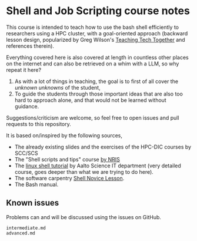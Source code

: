 # Shell and Job Scripting course notes

This course is intended to teach 
how to use the bash shell efficiently
to researchers using a HPC cluster,
with a goal-oriented approach
(backward lesson design,
popularized by Greg Wilson's 
[Teaching Tech Together](https://teachtogether.tech/en/)
and references therein).

Everything covered here
is also covered at length 
in countless other places on the internet
and can also be retrieved on a whim with a LLM,
so why repeat it here?
1. As with a lot of things in teaching,
the goal is to first of all cover 
the *unknown unknowns* of the student, 
2. To guide the students
through those important ideas
that are also too hard to approach alone,
and that would not be learned 
without guidance.

Suggestions/criticism are welcome,
so feel free to open issues 
and pull requests 
to this repository.

It is based on/inspired by the following sources,

- The already existing slides and the exercises of the HPC-DIC courses by SCC/SCS
- The "Shell scripts and tips" course [by NRIS](https://training.pages.sigma2.no/tutorials/shell-scripts-and-tips/)
- The [linux shell tutorial](https://aaltoscicomp.github.io/linux-shell/) by Aalto Science IT department (very detailed course, goes deeper than what we are trying to do here).
- The software carpentry [Shell Novice Lesson](https://swcarpentry.github.io/shell-novice/).
- The Bash manual.

## Known issues

Problems can and will be discussed 
using the issues on GitHub.


```{toctree}
intermediate.md
advanced.md
```
